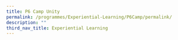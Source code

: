 ```yaml
---
title: P6 Camp Unity
permalink: /programmes/Experiential-Learning/P6Camp/permalink/
description: ""
third_nav_title: Experiential Learning
---
```

